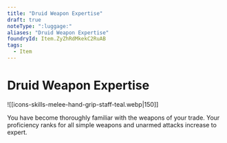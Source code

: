 ```yaml
---
title: "Druid Weapon Expertise"
draft: true
noteType: ":luggage:"
aliases: "Druid Weapon Expertise"
foundryId: Item.ZyZhRdMkekC2RuAB
tags:
  - Item
---
```


# Druid Weapon Expertise
![[icons-skills-melee-hand-grip-staff-teal.webp|150]]

You have become thoroughly familiar with the weapons of your trade. Your proficiency ranks for all simple weapons and unarmed attacks increase to expert.
